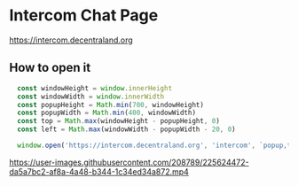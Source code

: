 # Intercom Chat Page

https://intercom.decentraland.org

## How to open it

```js
  const windowHeight = window.innerHeight
  const windowWidth = window.innerWidth
  const popupHeight = Math.min(700, windowHeight)
  const popupWidth = Math.min(400, windowWidth)
  const top = Math.max(windowHeight - popupHeight, 0)
  const left = Math.max(windowWidth - popupWidth - 20, 0)

  window.open('https://intercom.decentraland.org', 'intercom', `popup,top=${top},left=${left},width=${popupWidth},height=${popupHeight}`)
```

https://user-images.githubusercontent.com/208789/225624472-da5a7bc2-af8a-4a48-b344-1c34ed34a872.mp4
